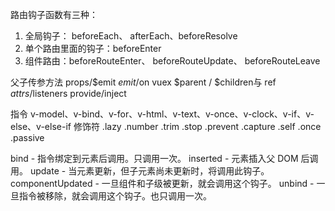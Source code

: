 路由钩子函数有三种：
1. 全局钩子： beforeEach、 afterEach、beforeResolve
2. 单个路由里面的钩子：beforeEnter
3. 组件路由：beforeRouteEnter、 beforeRouteUpdate、 beforeRouteLeave

父子传参方法
props/$emit
$emit/$on
vuex
$parent / $children与 ref
$attrs/$listeners
provide/inject


指令
v-model、v-bind、v-for、v-html、v-text、v-once、v-clock、v-if、v-else、v-else-if
修饰符
.lazy .number  .trim .stop .prevent .capture .self  .once .passive

bind - 指令绑定到元素后调用。只调用一次。
inserted - 元素插入父 DOM 后调用。
update - 当元素更新，但子元素尚未更新时，将调用此钩子。
componentUpdated - 一旦组件和子级被更新，就会调用这个钩子。
unbind - 一旦指令被移除，就会调用这个钩子。也只调用一次。